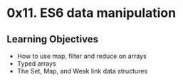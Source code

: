 # 0x11. ES6 data manipulation

## Learning Objectives
- How to use map, filter and reduce on arrays
- Typed arrays
- The Set, Map, and Weak link data structures
